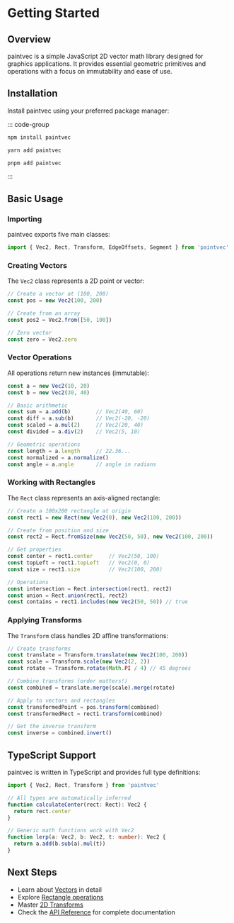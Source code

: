 # Getting Started

## Overview

paintvec is a simple JavaScript 2D vector math library designed for graphics applications. It provides essential geometric primitives and operations with a focus on immutability and ease of use.

## Installation

Install paintvec using your preferred package manager:

::: code-group

```sh [npm]
npm install paintvec
```

```sh [yarn]
yarn add paintvec
```

```sh [pnpm]
pnpm add paintvec
```

:::

## Basic Usage

### Importing

paintvec exports five main classes:

```typescript
import { Vec2, Rect, Transform, EdgeOffsets, Segment } from 'paintvec'
```

### Creating Vectors

The `Vec2` class represents a 2D point or vector:

```typescript
// Create a vector at (100, 200)
const pos = new Vec2(100, 200)

// Create from an array
const pos2 = Vec2.from([50, 100])

// Zero vector
const zero = Vec2.zero
```

### Vector Operations

All operations return new instances (immutable):

```typescript
const a = new Vec2(10, 20)
const b = new Vec2(30, 40)

// Basic arithmetic
const sum = a.add(b)        // Vec2(40, 60)
const diff = a.sub(b)       // Vec2(-20, -20)
const scaled = a.mul(2)     // Vec2(20, 40)
const divided = a.div(2)    // Vec2(5, 10)

// Geometric operations
const length = a.length     // 22.36...
const normalized = a.normalize()
const angle = a.angle       // angle in radians
```

### Working with Rectangles

The `Rect` class represents an axis-aligned rectangle:

```typescript
// Create a 100x200 rectangle at origin
const rect1 = new Rect(new Vec2(0), new Vec2(100, 200))

// Create from position and size
const rect2 = Rect.fromSize(new Vec2(50, 50), new Vec2(100, 200))

// Get properties
const center = rect1.center     // Vec2(50, 100)
const topLeft = rect1.topLeft   // Vec2(0, 0)
const size = rect1.size         // Vec2(100, 200)

// Operations
const intersection = Rect.intersection(rect1, rect2)
const union = Rect.union(rect1, rect2)
const contains = rect1.includes(new Vec2(50, 50)) // true
```

### Applying Transforms

The `Transform` class handles 2D affine transformations:

```typescript
// Create transforms
const translate = Transform.translate(new Vec2(100, 200))
const scale = Transform.scale(new Vec2(2, 2))
const rotate = Transform.rotate(Math.PI / 4) // 45 degrees

// Combine transforms (order matters!)
const combined = translate.merge(scale).merge(rotate)

// Apply to vectors and rectangles
const transformedPoint = pos.transform(combined)
const transformedRect = rect1.transform(combined)

// Get the inverse transform
const inverse = combined.invert()
```

## TypeScript Support

paintvec is written in TypeScript and provides full type definitions:

```typescript
import { Vec2, Rect, Transform } from 'paintvec'

// All types are automatically inferred
function calculateCenter(rect: Rect): Vec2 {
  return rect.center
}

// Generic math functions work with Vec2
function lerp(a: Vec2, b: Vec2, t: number): Vec2 {
  return a.add(b.sub(a).mul(t))
}
```

## Next Steps

- Learn about [Vectors](/guide/vectors) in detail
- Explore [Rectangle operations](/guide/rectangles)
- Master [2D Transforms](/guide/transforms)
- Check the [API Reference](/api/) for complete documentation